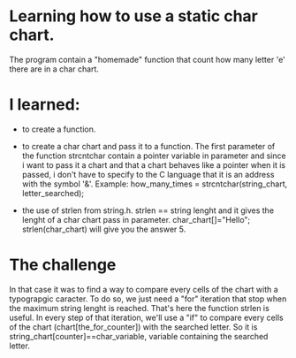 # Learning how to use a static char chart.
The program contain a "homemade" function that count how many letter 'e' there are in a char chart.

# I learned:

* to create a function.

* to create a char chart and pass it to a function. The first parameter of the function strcntchar contain a pointer variable in parameter and since i want to pass it a chart and that a chart behaves like a pointer when it is passed, i don't have to specify to the C language that it is an address with the symbol '&'.
Example: how_many_times = strcntchar(string_chart, letter_searched);

* the use of strlen from string.h. strlen == string lenght and it gives the lenght of a char chart pass in parameter.
char_chart[]="Hello";
strlen(char_chart) will give you the answer 5.

# The challenge
In that case it was to find a way to compare every cells of the chart with a typograpgic caracter.
To do so, we just need a "for" iteration that stop when the maximum string lenght is reached. That's here the function strlen is useful.
In every step of that iteration, we'll use a "if" to compare every cells of the chart (chart[the_for_counter]) with the searched letter.
So it is string_chart[counter]==char_variable, variable containing the searched letter.
